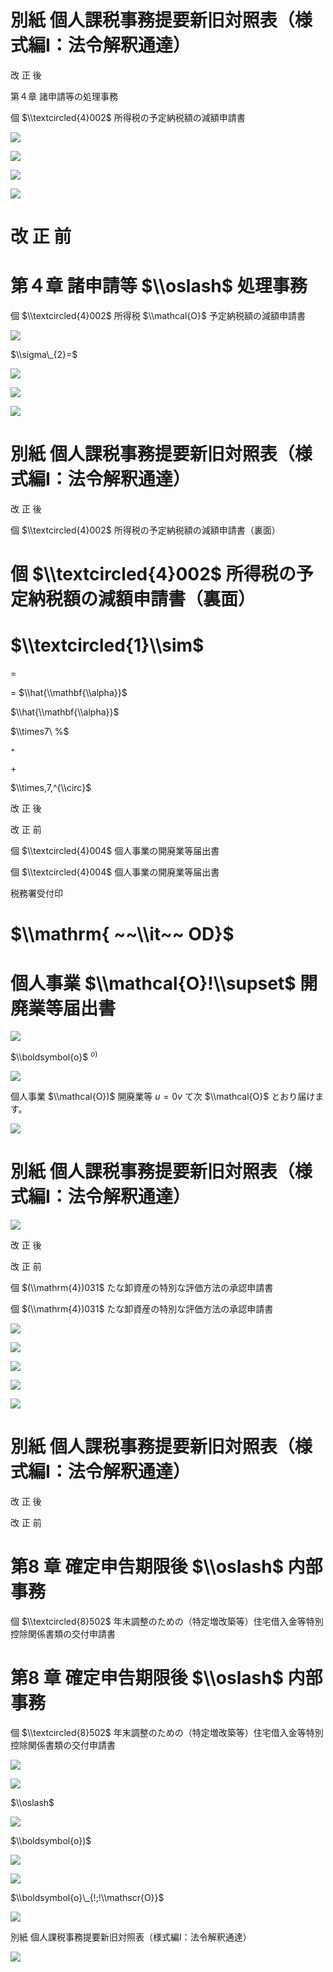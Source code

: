 # 別紙 個人課税事務提要新旧対照表（様式編Ⅰ：法令解釈通達）

改 正 後

第４章 諸申請等の処理事務

個 $\\textcircled{4}002$ 所得税の予定納税額の減額申請書

![](https://www.nta.go.jp/tmp/37f8d4ca-97ce-4c49-a0fd-54ded06afa98/images/2d96c23a43ccd2995c9438a485c5d3b9cdb1287a3ce3c9a454f3bcd348e12c17.jpg)

![](https://www.nta.go.jp/tmp/37f8d4ca-97ce-4c49-a0fd-54ded06afa98/images/799d64e71bbef4868d3f96bc108a0ba5ae8a4c6e44dfd87c091e090192a3120e.jpg)

![](https://www.nta.go.jp/tmp/37f8d4ca-97ce-4c49-a0fd-54ded06afa98/images/86ee9ff4b8045c9cadaca7032ded0a151929fe2c8f6377d438f6905c96872746.jpg)

![](https://www.nta.go.jp/tmp/37f8d4ca-97ce-4c49-a0fd-54ded06afa98/images/167788c17125b4f76b7864dfc85d343dc75a3f4853cc709fdbd687d322e878e4.jpg)

# 改 正 前

# 第４章 諸申請等 $\\oslash$ 処理事務

個 $\\textcircled{4}002$ 所得税 $\\mathcal{O}$ 予定納税額の減額申請書

![](https://www.nta.go.jp/tmp/37f8d4ca-97ce-4c49-a0fd-54ded06afa98/images/4b341d5da7dcf72be98b74edfb1a1bab9f75da91d1823008b5201406a20f7292.jpg)

$\\sigma\_{2}=$

![](https://www.nta.go.jp/tmp/37f8d4ca-97ce-4c49-a0fd-54ded06afa98/images/2f91d7f5b6b5379dd2ff03c0089793f5b2a9bd4e1a176c72fa2f54be07c64167.jpg)

![](https://www.nta.go.jp/tmp/37f8d4ca-97ce-4c49-a0fd-54ded06afa98/images/7c221d1216bf9c0f8899f29256d72473f43f75d04f565fcf6a2cd19b74676f1b.jpg)

![](https://www.nta.go.jp/tmp/37f8d4ca-97ce-4c49-a0fd-54ded06afa98/images/00c8cbbb13f6d12ecc75e01ea53e563344b4e339d03b70e45e7a46118eceaeb4.jpg)

# 別紙 個人課税事務提要新旧対照表（様式編Ⅰ：法令解釈通達）

改 正 後

個 $\\textcircled{4}002$ 所得税の予定納税額の減額申請書（裏面）

# 個 $\\textcircled{4}002$ 所得税の予定納税額の減額申請書（裏面）

# $\\textcircled{1}\\sim$

$=$

$=$ $\\hat{\\mathbf{\\alpha}}$

$\\hat{\\mathbf{\\alpha}}$

$\\times7\ %$

$^+$

$+$

$\\times,7,^{\\circ}$

改 正 後

改 正 前

個 $\\textcircled{4}004$ 個人事業の開廃業等届出書

個 $\\textcircled{4}004$ 個人事業の開廃業等届出書

税務署受付印

# $\\mathrm{ ~~\\it~~ OD}$

# 個人事業 $\\mathcal{O}!\\supset$ 開廃業等届出書

![](https://www.nta.go.jp/tmp/37f8d4ca-97ce-4c49-a0fd-54ded06afa98/images/3aa62bc454f79284720e1ee794b226dd13f391463fac33076a4e79f3375d09c6.jpg)

$\\boldsymbol{o}$ $^{o)}$

![](https://www.nta.go.jp/tmp/37f8d4ca-97ce-4c49-a0fd-54ded06afa98/images/e957df9ae79c06dcebc878fe1d785950ad3b46e3356ec3dedf02984499cb3492.jpg)

個人事業 $\\mathcal{O})$ 開廃業等 $u=0v$ て次 $\\mathcal{O}$ とおり届けます。

![](https://www.nta.go.jp/tmp/37f8d4ca-97ce-4c49-a0fd-54ded06afa98/images/07672f537d41e697fa88e0da8e77d77acf83479a55dd918c6512d79ce7fab751.jpg)

# 別紙 個人課税事務提要新旧対照表（様式編Ⅰ：法令解釈通達）

![](https://www.nta.go.jp/tmp/37f8d4ca-97ce-4c49-a0fd-54ded06afa98/images/1e0c54bc205b7cd6054e8040af3b27fb2a2b9108371b7b1558abd998bb9cdc9b.jpg)

改 正 後

改 正 前

個 $(\\mathrm{4})031$ たな卸資産の特別な評価方法の承認申請書

個 $(\\mathrm{4})031$ たな卸資産の特別な評価方法の承認申請書

![](https://www.nta.go.jp/tmp/37f8d4ca-97ce-4c49-a0fd-54ded06afa98/images/371b40ad2cdb13faef5df9f77b90b7a6652a4417870c22a4624ad3fc8b966632.jpg)

![](https://www.nta.go.jp/tmp/37f8d4ca-97ce-4c49-a0fd-54ded06afa98/images/19d94d9e27572e6590bd0c9fdd038783b03623fa41e6e54317517b33cae8c5a0.jpg)

![](https://www.nta.go.jp/tmp/37f8d4ca-97ce-4c49-a0fd-54ded06afa98/images/bdd1d00cdf5757b36bae581bb368fde8bb784f739ec5fd375f77cf3be58ae47c.jpg)

![](https://www.nta.go.jp/tmp/37f8d4ca-97ce-4c49-a0fd-54ded06afa98/images/82396cdfc43e43df4f7c0a510230225b8dc3e7b04c999cacaa1df4b6085e30ca.jpg)

![](https://www.nta.go.jp/tmp/37f8d4ca-97ce-4c49-a0fd-54ded06afa98/images/483f4886fae51aecea9495275b2b9c7003c58a06014f1648f16aeae8af260296.jpg)

# 別紙 個人課税事務提要新旧対照表（様式編Ⅰ：法令解釈通達）

改 正 後

改 正 前

# 第8 章 確定申告期限後 $\\oslash$ 内部事務

個 $\\textcircled{8}502$ 年末調整のための（特定増改築等）住宅借入金等特別控除関係書類の交付申請書

# 第8 章 確定申告期限後 $\\oslash$ 内部事務

個 $\\textcircled{8}502$ 年末調整のための（特定増改築等）住宅借入金等特別控除関係書類の交付申請書

![](https://www.nta.go.jp/tmp/37f8d4ca-97ce-4c49-a0fd-54ded06afa98/images/251c6b5a4c21ecb4dff4e6166dd33ea2765481cb5bba14db3b4692167426d884.jpg)

![](https://www.nta.go.jp/tmp/37f8d4ca-97ce-4c49-a0fd-54ded06afa98/images/8a5a884643c0bed5f53bd8e6df18914cc1cff39f4d3e317a7964b48bdc60dc74.jpg)

$\\oslash$

![](https://www.nta.go.jp/tmp/37f8d4ca-97ce-4c49-a0fd-54ded06afa98/images/59c8cfe3185a8b6a273eb595cc735da023cd8df6bc6d78557940ccd6631a5715.jpg)

$\\boldsymbol{o})$

![](https://www.nta.go.jp/tmp/37f8d4ca-97ce-4c49-a0fd-54ded06afa98/images/27409b2ecd21c38559f25c1925352a8c980170bef7f7dddc40acc0f5730b6fee.jpg)

![](https://www.nta.go.jp/tmp/37f8d4ca-97ce-4c49-a0fd-54ded06afa98/images/f72697268ceaee370d329961aa424635e1816e75e9bf40ee5f0a3abfa26b408b.jpg)

$\\boldsymbol{o}\_{!;!\\mathscr{O}}$

![](https://www.nta.go.jp/tmp/37f8d4ca-97ce-4c49-a0fd-54ded06afa98/images/0c0857ad2e63a94be4f9780934776224e816ec188fe9f65f5e23e18b053fc7d6.jpg)

別紙 個人課税事務提要新旧対照表（様式編Ⅰ：法令解釈通達）

![](https://www.nta.go.jp/tmp/37f8d4ca-97ce-4c49-a0fd-54ded06afa98/images/451a35a33b04786027f30ca5eecdd34301ae81c45241c836c7fa2281701372d9.jpg)